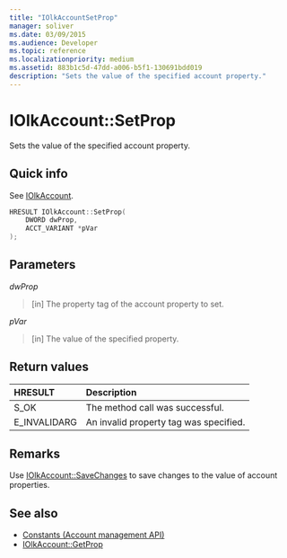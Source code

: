 ```yaml
---
title: "IOlkAccountSetProp"
manager: soliver
ms.date: 03/09/2015
ms.audience: Developer
ms.topic: reference
ms.localizationpriority: medium
ms.assetid: 883b1c5d-47dd-a006-b5f1-130691bdd019
description: "Sets the value of the specified account property."
---
```


# IOlkAccount::SetProp

Sets the value of the specified account property.
  
## Quick info

See [IOlkAccount](iolkaccount.md).
  
```cpp
HRESULT IOlkAccount::SetProp(  
    DWORD dwProp, 
    ACCT_VARIANT *pVar 
);
```

## Parameters

_dwProp_
  
> [in] The property tag of the account property to set.
    
_pVar_
  
> [in] The value of the specified property.
    
## Return values

|**HRESULT**|**Description**|
|:-----|:-----|
|S_OK  <br/> |The method call was successful.  <br/> |
|E_INVALIDARG  <br/> |An invalid property tag was specified.  <br/> |
   
## Remarks

Use [IOlkAccount::SaveChanges](iolkaccount-savechanges.md) to save changes to the value of account properties. 
  
## See also

- [Constants (Account management API)](constants-account-management-api.md) 
- [IOlkAccount::GetProp](iolkaccount-getprop.md)

